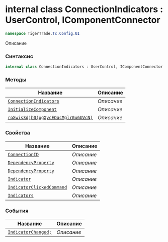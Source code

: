
# internal class ConnectionIndicators : UserControl, IComponentConnector
```csharp
namespace TigerTrade.Tc.Config.UI
```



Описание

### Синтаксис
```csharp
internal class ConnectionIndicators : UserControl, IComponentConnector
```


### Методы
| Название | Описание |
| --- | --- |
| [`ConnectionIndicators`](./ConnectionIndicators.cs/Методы/ConnectionIndicators.md) | *Описание* |
| [`InitializeComponent`](./ConnectionIndicators.cs/Методы/InitializeComponent.md) | *Описание* |
| [`roXwis3djh0(ogXycEOqcMglr0u6UVcN)`](./ConnectionIndicators.cs/Методы/roXwis3djh0(ogXycEOqcMglr0u6UVcN).md) | *Описание* |

### Свойства
| Название | Описание |
| --- | --- |
| [`ConnectionID`](./ConnectionIndicators.cs/Свойства/ConnectionID.md) | *Описание* |
| [`DependencyProperty`](./ConnectionIndicators.cs/Свойства/DependencyProperty.md) | *Описание* |
| [`DependencyProperty`](./ConnectionIndicators.cs/Свойства/DependencyProperty.md) | *Описание* |
| [`Indicator`](./ConnectionIndicators.cs/Свойства/Indicator.md) | *Описание* |
| [`IndicatorClickedCommand`](./ConnectionIndicators.cs/Свойства/IndicatorClickedCommand.md) | *Описание* |
| [`Indicators`](./ConnectionIndicators.cs/Свойства/Indicators.md) | *Описание* |

### События
| Название | Описание |
| --- | --- |
| [`IndicatorChanged;`](./ConnectionIndicators.cs/События/IndicatorChanged;.md) | *Описание* |



